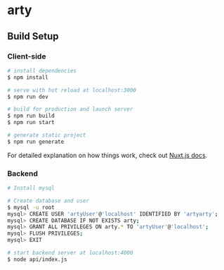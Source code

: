 # arty

## Build Setup

### Client-side

```bash
# install dependencies
$ npm install

# serve with hot reload at localhost:3000
$ npm run dev

# build for production and launch server
$ npm run build
$ npm run start

# generate static project
$ npm run generate
```

For detailed explanation on how things work, check out [Nuxt.js docs](https://nuxtjs.org).

### Backend

```bash
# Install mysql

# Create database and user
$ mysql -u root
mysql> CREATE USER 'artyUser'@'localhost' IDENTIFIED BY 'artyarty';
mysql> CREATE DATABASE IF NOT EXISTS arty;
mysql> GRANT ALL PRIVILEGES ON arty.* TO 'artyUser'@'localhost';
mysql> FLUSH PRIVILEGES;
mysql> EXIT

# start backend server at localhost:4000
$ node api/index.js
```
